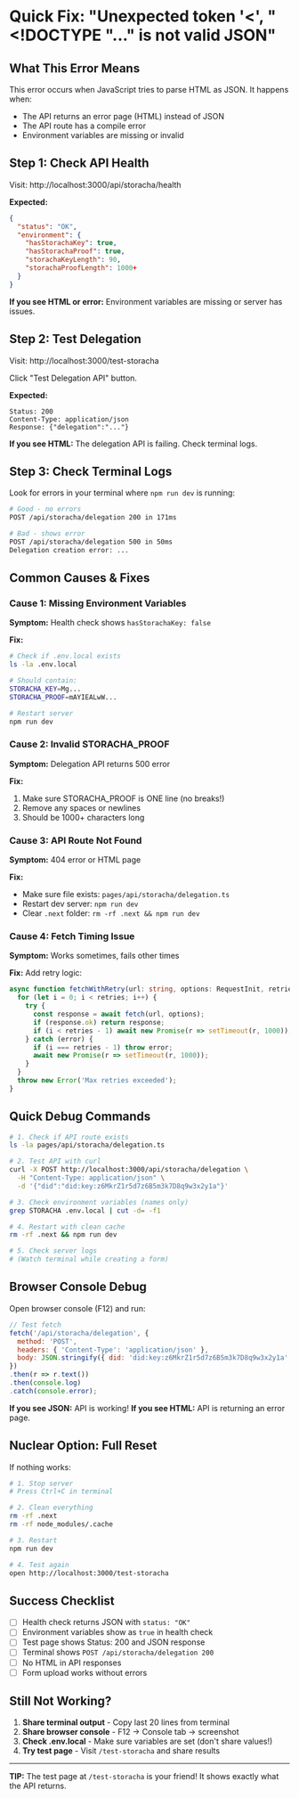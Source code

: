 # Quick Fix: "Unexpected token '<', "<!DOCTYPE "..." is not valid JSON"

## What This Error Means

This error occurs when JavaScript tries to parse HTML as JSON. It happens when:
- The API returns an error page (HTML) instead of JSON
- The API route has a compile error
- Environment variables are missing or invalid

## Step 1: Check API Health

Visit: http://localhost:3000/api/storacha/health

**Expected:**
```json
{
  "status": "OK",
  "environment": {
    "hasStorachaKey": true,
    "hasStorachaProof": true,
    "storachaKeyLength": 90,
    "storachaProofLength": 1000+
  }
}
```

**If you see HTML or error:** Environment variables are missing or server has issues.

## Step 2: Test Delegation

Visit: http://localhost:3000/test-storacha

Click "Test Delegation API" button.

**Expected:**
```
Status: 200
Content-Type: application/json
Response: {"delegation":"..."}
```

**If you see HTML:** The delegation API is failing. Check terminal logs.

## Step 3: Check Terminal Logs

Look for errors in your terminal where `npm run dev` is running:

```bash
# Good - no errors
POST /api/storacha/delegation 200 in 171ms

# Bad - shows error
POST /api/storacha/delegation 500 in 50ms
Delegation creation error: ...
```

## Common Causes & Fixes

### Cause 1: Missing Environment Variables

**Symptom:** Health check shows `hasStorachaKey: false`

**Fix:**
```bash
# Check if .env.local exists
ls -la .env.local

# Should contain:
STORACHA_KEY=Mg...
STORACHA_PROOF=mAYIEALwW...

# Restart server
npm run dev
```

### Cause 2: Invalid STORACHA_PROOF

**Symptom:** Delegation API returns 500 error

**Fix:**
1. Make sure STORACHA_PROOF is ONE line (no breaks!)
2. Remove any spaces or newlines
3. Should be 1000+ characters long

### Cause 3: API Route Not Found

**Symptom:** 404 error or HTML page

**Fix:**
- Make sure file exists: `pages/api/storacha/delegation.ts`
- Restart dev server: `npm run dev`
- Clear `.next` folder: `rm -rf .next && npm run dev`

### Cause 4: Fetch Timing Issue

**Symptom:** Works sometimes, fails other times

**Fix:** Add retry logic:

```typescript
async function fetchWithRetry(url: string, options: RequestInit, retries = 3) {
  for (let i = 0; i < retries; i++) {
    try {
      const response = await fetch(url, options);
      if (response.ok) return response;
      if (i < retries - 1) await new Promise(r => setTimeout(r, 1000));
    } catch (error) {
      if (i === retries - 1) throw error;
      await new Promise(r => setTimeout(r, 1000));
    }
  }
  throw new Error('Max retries exceeded');
}
```

## Quick Debug Commands

```bash
# 1. Check if API route exists
ls -la pages/api/storacha/delegation.ts

# 2. Test API with curl
curl -X POST http://localhost:3000/api/storacha/delegation \
  -H "Content-Type: application/json" \
  -d '{"did":"did:key:z6MkrZ1r5d7z6B5m3k7D8q9w3x2y1a"}'

# 3. Check environment variables (names only)
grep STORACHA .env.local | cut -d= -f1

# 4. Restart with clean cache
rm -rf .next && npm run dev

# 5. Check server logs
# (Watch terminal while creating a form)
```

## Browser Console Debug

Open browser console (F12) and run:

```javascript
// Test fetch
fetch('/api/storacha/delegation', {
  method: 'POST',
  headers: { 'Content-Type': 'application/json' },
  body: JSON.stringify({ did: 'did:key:z6MkrZ1r5d7z6B5m3k7D8q9w3x2y1a' })
})
.then(r => r.text())
.then(console.log)
.catch(console.error);
```

**If you see JSON:** API is working!
**If you see HTML:** API is returning an error page.

## Nuclear Option: Full Reset

If nothing works:

```bash
# 1. Stop server
# Press Ctrl+C in terminal

# 2. Clean everything
rm -rf .next
rm -rf node_modules/.cache

# 3. Restart
npm run dev

# 4. Test again
open http://localhost:3000/test-storacha
```

## Success Checklist

- [ ] Health check returns JSON with `status: "OK"`
- [ ] Environment variables show as `true` in health check
- [ ] Test page shows Status: 200 and JSON response
- [ ] Terminal shows `POST /api/storacha/delegation 200`
- [ ] No HTML in API responses
- [ ] Form upload works without errors

## Still Not Working?

1. **Share terminal output** - Copy last 20 lines from terminal
2. **Share browser console** - F12 → Console tab → screenshot
3. **Check .env.local** - Make sure variables are set (don't share values!)
4. **Try test page** - Visit `/test-storacha` and share results

---

**TIP:** The test page at `/test-storacha` is your friend! It shows exactly what the API returns.
